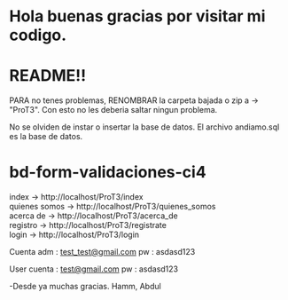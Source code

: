 
# Hola buenas gracias por visitar mi codigo.<br>
<h1 style='text-aline: center'>README!!</h1>

PARA no tenes problemas, RENOMBRAR la carpeta bajada o zip a -> "ProT3". Con esto no les deberia saltar ningun problema.

No se olviden de instar o insertar la base de datos. El archivo andiamo.sql es la base de datos.

# bd-form-validaciones-ci4


index -> http://localhost/ProT3/index<br>
quienes somos -> http://localhost/ProT3/quienes_somos<br>
acerca de -> http://localhost/ProT3/acerca_de<br>
registro -> http://localhost/ProT3/registrate<br>
login -> http://localhost/ProT3/login <br>

Cuenta adm : 
test_test@gmail.com
pw : asdasd123

User cuenta : 
test@gmail.com
pw : asdasd123


-Desde ya muchas gracias. Hamm, Abdul




